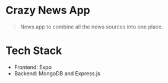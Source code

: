 # Crazy News App
> News app to combine all the news sources into one place.


# Tech Stack
- Frontend: Expo
- Backend: MongoDB and Express.js